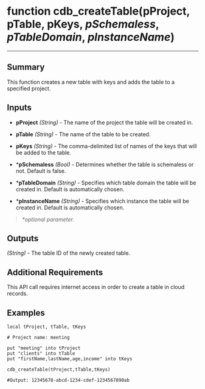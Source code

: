 # function cdb_createTable(pProject, pTable, pKeys, *pSchemaless*, *pTableDomain*, *pInstanceName*)
---
## Summary
This function creates a new table with keys and adds the table to a specified project.

## Inputs
* **pProject** *(String)* - The name of the project the table will be created in.

* **pTable** *(String)* - The name of the table to be created.

* **pKeys** *(String)* - The comma-delimited list of names of the keys that will be added to the table.

* \***pSchemaless** *(Bool)* - Determines whether the table is schemaless or not. Default is false.

* \***pTableDomain** *(String)* - Specifies which table domain the table will be created in. Default is automatically chosen.

* \***pInstanceName** *(String)* - Specifies which instance the table will be created in. Default is automatically chosen.

> _*optional parameter._

## Outputs
*(String)* - The table ID of the newly created table.

## Additional Requirements
This API call requires internet access in order to create a table in cloud records.

## Examples
```livecodeserver
local tProject, tTable, tKeys

# Project name: meeting

put "meeting" into tProject
put "clients" into tTable
put "firstName,lastName,age,income" into tKeys

cdb_createTable(tProject,tTable,tKeys)

#Output: 12345678-abcd-1234-cdef-1234567890ab
```